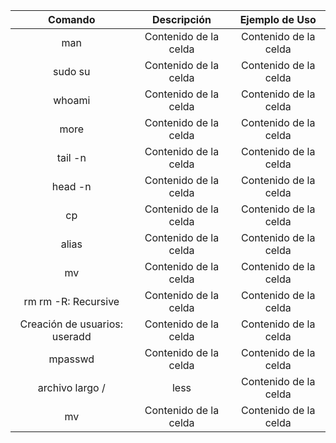 | Comando | Descripción | Ejemplo de Uso  |
|  :---:  |   :---:  |  :---:  |
| man  | Contenido de la celda  | Contenido de la celda |
|sudo su | Contenido de la celda  | Contenido de la celda  |
| whoami | Contenido de la celda  | Contenido de la celda  |
| more  | Contenido de la celda  | Contenido de la celda  |
|tail -n| Contenido de la celda  | Contenido de la celda  |
|head -n| Contenido de la celda  | Contenido de la celda  |
|cp|Contenido de la celda  | Contenido de la celda  |
|alias| Contenido de la celda  | Contenido de la celda  |
|mv| Contenido de la celda  | Contenido de la celda  |
|rm rm -R: Recursive| Contenido de la celda  | Contenido de la celda  |
|Creación de usuarios: useradd| Contenido de la celda  | Contenido de la celda  |
|mpasswd| Contenido de la celda  | Contenido de la celda  |
|archivo largo /|less | Contenido de la celda  | Contenido de la celda  |
|mv| Contenido de la celda  | Contenido de la celda  |
